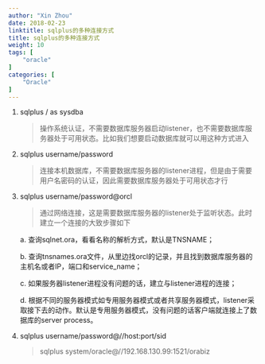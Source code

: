 ```yaml
---
author: "Xin Zhou"
date: 2018-02-23
linktitle: sqlplus的多种连接方式
title: sqlplus的多种连接方式
weight: 10
tags: [
    "oracle"
]
categories: [
    "Oracle"
]
---
```

1. sqlplus / as sysdba

    > 操作系统认证，不需要数据库服务器启动listener，也不需要数据库服务器处于可用状态。比如我们想要启动数据库就可以用这种方式进入

2. sqlplus username/password

    > 连接本机数据库，不需要数据库服务器的listener进程，但是由于需要用户名密码的认证，因此需要数据库服务器处于可用状态才行

3. sqlplus username/password@orcl

    > 通过网络连接，这是需要数据库服务器的listener处于监听状态。此时建立一个连接的大致步骤如下

    a. 查询sqlnet.ora，看看名称的解析方式，默认是TNSNAME；

    b. 查询tnsnames.ora文件，从里边找orcl的记录，并且找到数据库服务器的主机名或者IP，端口和service_name；

    c. 如果服务器listener进程没有问题的话，建立与listener进程的连接；

    d. 根据不同的服务器模式如专用服务器模式或者共享服务器模式，listener采取接下去的动作。默认是专用服务器模式，没有问题的话客户端就连接上了数据库的server process。

4. sqlplus username/password@//host:port/sid

    > sqlplus system/oracle@//192.168.130.99:1521/orabiz